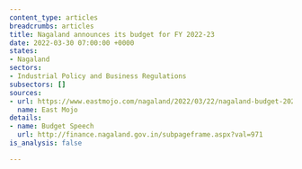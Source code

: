 ```yaml
---
content_type: articles
breadcrumbs: articles
title: Nagaland announces its budget for FY 2022-23
date: 2022-03-30 07:00:00 +0000
states:
- Nagaland
sectors:
- Industrial Policy and Business Regulations
subsectors: []
sources:
- url: https://www.eastmojo.com/nagaland/2022/03/22/nagaland-budget-2022-cm-presents-rs-2212-74-crore-budget-deficit/
  name: East Mojo
details:
- name: Budget Speech
  url: http://finance.nagaland.gov.in/subpageframe.aspx?val=971
is_analysis: false

---
```

